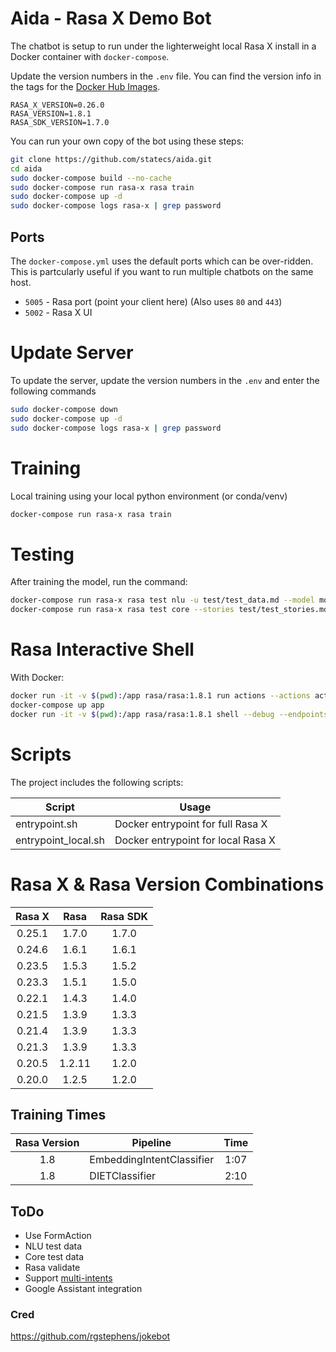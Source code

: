 # Aida - Rasa X Demo Bot

The chatbot is setup to run under the lighterweight local Rasa X install in a Docker container with `docker-compose`.

Update the version numbers in the `.env` file. You can find the version info in the tags for the [Docker Hub Images](https://hub.docker.com/u/rasa).

```
RASA_X_VERSION=0.26.0
RASA_VERSION=1.8.1
RASA_SDK_VERSION=1.7.0
```

You can run your own copy of the bot using these steps:

```sh
git clone https://github.com/statecs/aida.git
cd aida
sudo docker-compose build --no-cache
sudo docker-compose run rasa-x rasa train
sudo docker-compose up -d
sudo docker-compose logs rasa-x | grep password
```

## Ports

The `docker-compose.yml` uses the default ports which can be over-ridden. This is partcularly useful if you want to run multiple chatbots on the same host.

- `5005` - Rasa port (point your client here) (Also uses `80` and `443`)
- `5002` - Rasa X UI

# Update Server

To update the server, update the version numbers in the `.env` and enter the following commands

```sh
sudo docker-compose down
sudo docker-compose up -d
sudo docker-compose logs rasa-x | grep password
```

# Training

Local training using your local python environment (or conda/venv)

```sh
docker-compose run rasa-x rasa train
```

# Testing

After training the model, run the command:

```sh
docker-compose run rasa-x rasa test nlu -u test/test_data.md --model models/$(ls models)
docker-compose run rasa-x rasa test core --stories test/test_stories.md
```

# Rasa Interactive Shell


With Docker:

```sh
docker run -it -v $(pwd):/app rasa/rasa:1.8.1 run actions --actions actions.actions
docker-compose up app
docker run -it -v $(pwd):/app rasa/rasa:1.8.1 shell --debug --endpoints endpoints_local.yml
```

# Scripts

The project includes the following scripts:

| Script              | Usage                              |
| ------------------- | ---------------------------------- |
| entrypoint.sh       | Docker entrypoint for full Rasa X  |
| entrypoint_local.sh | Docker entrypoint for local Rasa X |

# Rasa X & Rasa Version Combinations

| Rasa X |  Rasa  | Rasa SDK |
| :----: | :----: | :------: |
| 0.25.1 | 1.7.0  |  1.7.0   |
| 0.24.6 | 1.6.1  |  1.6.1   |
| 0.23.5 | 1.5.3  |  1.5.2   |
| 0.23.3 | 1.5.1  |  1.5.0   |
| 0.22.1 | 1.4.3  |  1.4.0   |
| 0.21.5 | 1.3.9  |  1.3.3   |
| 0.21.4 | 1.3.9  |  1.3.3   |
| 0.21.3 | 1.3.9  |  1.3.3   |
| 0.20.5 | 1.2.11 |  1.2.0   |
| 0.20.0 | 1.2.5  |  1.2.0   |

## Training Times

| Rasa Version | Pipeline | Time |
|:---:|---|:---:|
| 1.8 | EmbeddingIntentClassifier | 1:07 |
| 1.8 | DIETClassifier | 2:10 |

## ToDo
- Use FormAction
- NLU test data
- Core test data
- Rasa validate
- Support [multi-intents](https://blog.rasa.com/how-to-handle-multiple-intents-per-input-using-rasa-nlu-tensorflow-pipeline/?_ga=2.50044902.1771157212.1575170721-2034915719.1563294018)
- Google Assistant integration

### Cred
https://github.com/rgstephens/jokebot



